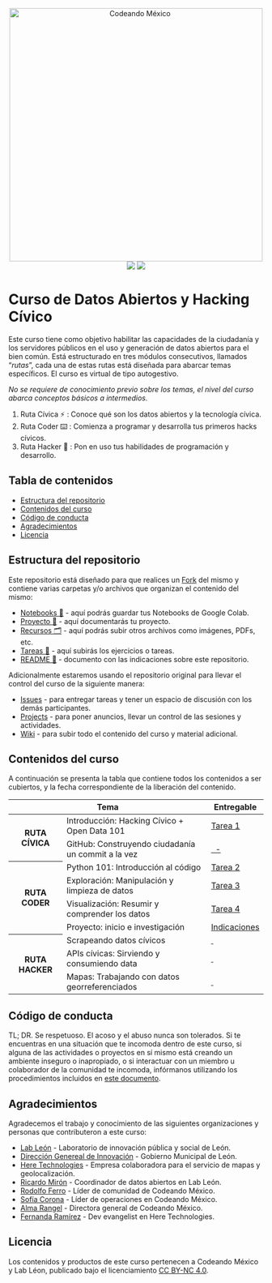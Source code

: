 <p align="center">
<img src="http://codeandomexico.org/resources/img/codeandomexico.png" width="500" alt="Codeando México"><br>
<a href="http://www.codeandomexico.org/" target="_blank"><img src="https://img.shields.io/badge/website-CodeandoMexico-00D88E.svg"></a>
<a href="http://slack.codeandomexico.org/" target="_blank"><img src="https://img.shields.io/badge/slack-CodeandoMexico-EC0E4F.svg"></a>
</p>
<!-- __ -->

# Curso de Datos Abiertos y Hacking Cívico

Este curso tiene como objetivo habilitar las capacidades de la ciudadanía y los servidores públicos en el uso y generación de datos abiertos para el bien común. Está estructurado en tres módulos consecutivos, llamados “_rutas_”, cada una de estas rutas está diseñada para abarcar temas específicos. El curso es virtual de tipo autogestivo.

_No se requiere de conocimiento previo sobre los temas, el nivel del curso abarca conceptos básicos a intermedios._

1. Ruta Cívica ⚡️ : Conoce qué son los datos abiertos y la tecnología cívica.
2. Ruta Coder ⌨️ : Comienza a programar y desarrolla tus primeros hacks cívicos.
4. Ruta Hacker 👾 : Pon en uso tus habilidades de programación y desarrollo.

## Tabla de contenidos

- [Estructura del repositorio](#estructura-del-repositorio)
- [Contenidos del curso](#contenidos-del-curso)
- [Código de conducta](#código-de-conducta)
- [Agradecimientos](#agradecimientos)
- [Licencia](#licencia)


## Estructura del repositorio

Este repositorio está diseñado para que realices un [Fork](https://docs.github.com/es/github/getting-started-with-github/fork-a-repo) del mismo y contiene varias carpetas y/o archivos que organizan el contenido del mismo:

- [Notebooks 📓](/notebooks) - aquí podrás guardar tus Notebooks de Google Colab.
- [Proyecto 📑](/proyecto) - aquí documentarás tu proyecto.
- [Recursos 🗂](/recursos) - aquí podrás subir otros archivos como imágenes, PDFs, etc.
- [Tareas 📝](/tareas) - aquí subirás los ejercicios o tareas.
- [README 📌](https://github.com/CodeandoMexico/hacking-civico/blob/master/README.md) - documento con las indicaciones sobre este repositorio.

Adicionalmente estaremos usando el repositorio original para llevar el control del curso de la siguiente manera:

- [Issues](https://github.com/CodeandoMexico/hacking-civico/issues) - para entregar tareas y tener un espacio de discusión con los demás participantes.
- [Projects](https://github.com/CodeandoMexico/hacking-civico/projects) - para poner anuncios, llevar un control de las sesiones y actividades.
- [Wiki](https://github.com/CodeandoMexico/hacking-civico/wiki) - para subir todo el contenido del curso y material adicional.


## Contenidos del curso

A continuación se presenta la tabla que contiene todos los contenidos a ser cubiertos, y la fecha correspondiente de la liberación del contenido.

<table width="100%">
    <thead>
        <tr>
            <th colspan="2">Tema</th>
            <th>Entregable</th>
        </tr>
    </thead>
    <tbody>
        <tr>
            <th rowspan="2">RUTA CÍVICA</th>
            <td>​Introducción​: Hacking Cívico + Open Data 101</td>
            <td><a href="https://github.com/CodeandoMexico/hacking-civico/issues/3" target="_blank">Tarea 1</a></td>
        </tr>
        <tr>
            <td>GitHub​: Construyendo ciudadanía un commit a la vez</td>
            <td><a href="#" target="_blank">&nbsp; - </a></td>
        </tr>
        <tr>
            <th rowspan="4">RUTA CODER</th>
            <td>​Python 101​: Introducción al código</td>
            <td><a href="https://github.com/CodeandoMexico/hacking-civico/issues/13" target="_blank">Tarea 2</a></td>
        </tr>
        <tr>
            <td>Exploración​: Manipulación y limpieza de datos</td>
            <td><a href="https://github.com/CodeandoMexico/hacking-civico/issues/15" target="_blank">Tarea 3</a></td>
        </tr>
            <td>Visualización​: Resumir y comprender los datos</td>
            <td><a href="https://github.com/CodeandoMexico/hacking-civico/issues/19" target="_blank">Tarea 4</a></td>
        </tr>
        <tr>
            <td>Proyecto: inicio e investigación</td>
            <td><a href="https://github.com/CodeandoMexico/hacking-civico/issues/20" target="_blank">Indicaciones</a></td>
        </tr>
        <tr>
            <th rowspan="3">RUTA HACKER</th>
            <td>Scrapeando datos cívicos</td>
            <td><a href="#" target="_blank">&nbsp;</a></td>
        </tr>
        <tr>
            <td>​APIs cívicas​: Sirviendo y consumiendo data</td>
            <td><a href="#" target="_blank">&nbsp;</a></td>
        </tr>
        <tr>
            <td>​Mapas​: Trabajando con datos georreferenciados</td>
            <td><a href="#" target="_blank">&nbsp;</a></td>
        </tr>
    </tbody>
</table>


## Código de conducta

TL; DR. Se respetuoso. El acoso y el abuso nunca son tolerados. Si te encuentras en una situación que te incomoda dentro de este curso, si alguna de las actividades o proyectos en sí mismo está creando un ambiente inseguro o inapropiado, o si interactuar con un miembro u colaborador de la comunidad te incomoda, infórmanos utilizando los procedimientos incluidos en [este documento](https://github.com/CodeandoMexico/comunidad/blob/master/CODIGO-DE-CONDUCTA.md).


## Agradecimientos

Agradecemos el trabajo y conocimiento de las siguientes organizaciones y personas que contributeron a este curso:

- [Lab León](https://www.facebook.com/lab.leon.DGI) - Laboratorio de innovación pública y social de León.
- [Dirección Genereal de Innovación](https://www.facebook.com/DireccionGeneraldeInnovacionLeon) - Gobierno Municipal de León.
- [Here Technologies](here.com) - Empresa colaboradora para el servicio de mapas y geolocalización.
- [Ricardo Mirón](https://github.com/ricardomiron) - Coordinador de datos abiertos en Lab León.
- [Rodolfo Ferro](https://github.com/RodolfoFerro) - Líder de comunidad de Codeando México.
- [Sofía Corona]() - Líder de operaciones en Codeando México.
- [Alma Rangel](https://github.com/almarngl) - Directora general de Codeando México.
- [Fernanda Ramírez]() - Dev evangelist en Here Technologies.


## Licencia

Los contenidos y productos de este curso pertenecen a Codeando México y Lab Léon, publicado bajo el licenciamiento [CC BY-NC 4.0](https://creativecommons.org/licenses/by-nc/4.0/deed.es).
